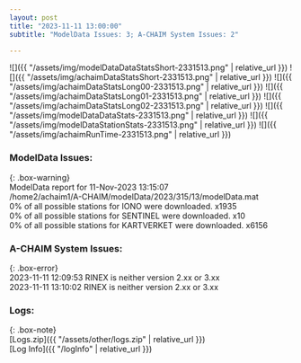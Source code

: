 ```yaml
---
layout: post
title: "2023-11-11 13:00:00"
subtitle: "ModelData Issues: 3; A-CHAIM System Issues: 2"

---
```


![]({{ "/assets/img/modelDataDataStatsShort-2331513.png" | relative_url }})
![]({{ "/assets/img/achaimDataStatsShort-2331513.png" | relative_url }})
![]({{ "/assets/img/achaimDataStatsLong00-2331513.png" | relative_url }})
![]({{ "/assets/img/achaimDataStatsLong01-2331513.png" | relative_url }})
![]({{ "/assets/img/achaimDataStatsLong02-2331513.png" | relative_url }})
![]({{ "/assets/img/modelDataDataStats-2331513.png" | relative_url }})
![]({{ "/assets/img/modelDataStationStats-2331513.png" | relative_url }})
![]({{ "/assets/img/achaimRunTime-2331513.png" | relative_url }})


### ModelData Issues:  
  
{: .box-warning}  
 ModelData report for 11-Nov-2023 13:15:07   
 /home2/achaim1/A-CHAIM/modelData/2023/315/13/modelData.mat   
 0% of all possible stations for IONO were downloaded. x1935   
 0% of all possible stations for SENTINEL were downloaded. x10   
 0% of all possible stations for KARTVERKET were downloaded. x6156   
  
### A-CHAIM System Issues:  
  
{: .box-error}  
2023-11-11 12:09:53 RINEX is neither version 2.xx or 3.xx  
2023-11-11 13:10:02 RINEX is neither version 2.xx or 3.xx  

### Logs:  
  
{: .box-note}  
[Logs.zip]({{ "/assets/other/logs.zip" | relative_url }})  
[Log Info]({{ "/logInfo" | relative_url }})  
